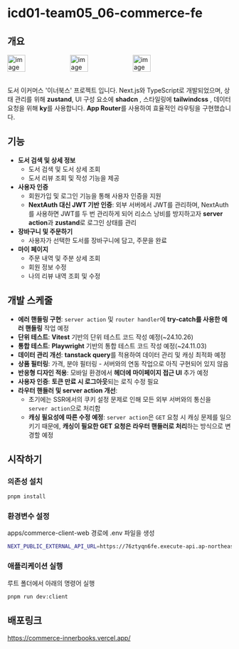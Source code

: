 # icd01-team05_06-commerce-fe

## 개요

<div style="display: flex; flex-direction: row;">
  <img width="28%" alt="image" src="https://github.com/user-attachments/assets/1e3727e7-698b-4ecc-a37d-61c30801a58d">
  <img width="28%" alt="image" src="https://github.com/user-attachments/assets/d19a37bb-f69f-4e70-976b-52454f2cfa6e">
  <img width="28%" alt="image" src="https://github.com/user-attachments/assets/24642082-c83c-428f-a4b4-a3c585e304c3">
</div>
<br/>

도서 이커머스 '이너북스' 프로젝트 입니다. Next.js와 TypeScript로 개발되었으며, 상태 관리를 위해 **zustand**, UI 구성 요소에 **shadcn** , 스타일링에 **tailwindcss** , 데이터 요청을 위해 **ky**를 사용합니다. **App Router**를 사용하여 효율적인 라우팅을 구현했습니다.

## 기능

- **도서 검색 및 상세 정보**
  - 도서 검색 및 도서 상세 조회
  - 도서 리뷰 조회 및 작성 기능을 제공
- **사용자 인증**
  - 회원가입 및 로그인 기능을 통해 사용자 인증을 지원
  - **NextAuth 대신 JWT 기반 인증**: 외부 서버에서 JWT를 관리하며, NextAuth를 사용하면 JWT를 두 번 관리하게 되어 리소스 낭비를 방지하고자 **server action**과 **zustand**로 로그인 상태를 관리
- **장바구니 및 주문하기**
  - 사용자가 선택한 도서를 장바구니에 담고, 주문을 완료
- **마이 페이지**
  - 주문 내역 및 주분 상세 조회
  - 회원 정보 수정
  - 나의 리뷰 내역 조회 및 수정

## 개발 스케줄

- **에러 핸들링 구현**: `server action` 및 `router handler`에 **try-catch를 사용한 에러 핸들링** 작업 예정
- **단위 테스트**: **Vitest** 기반의 단위 테스트 코드 작성 예정(~24.10.26)
- **통합 테스트**: **Playwright** 기반의 통합 테스트 코드 작성 예정(~24.11.03)
- **데이터 관리 개선**: **tanstack query**를 적용하여 데이터 관리 및 캐싱 최적화 예정
- **상품 필터링**: 가격, 분야 필터링 - 서버와의 연동 작업으로 아직 구현되어 있지 않음
- **반응형 디자인 적용**: 모바일 환경에서 **헤더에 마이페이지 접근 UI** 추가 예정
- **사용자 인증**: **토큰 만료 시 로그아웃**되는 로직 수정 필요
- **라우터 핸들러 및 server action 개선**:
  - 초기에는 SSR에서의 쿠키 설정 문제로 인해 모든 외부 서버와의 통신을 `server action`으로 처리함
  - **캐싱 필요성에 따른 수정 예정**: `server action`은 `GET` 요청 시 캐싱 문제를 일으키기 때문에, **캐싱이 필요한 GET 요청은 라우터 핸들러로 처리**하는 방식으로 변경할 예정

## 시작하기

### 의존성 설치

```bash
pnpm install
```

### 환경변수 설정

apps/commerce-client-web 경로에 .env 파일을 생성

```bash
NEXT_PUBLIC_EXTERNAL_API_URL=https://76ztyqn6fe.execute-api.ap-northeast-2.amazonaws.com/
```

### 애플리케이션 실행

루트 폴더에서 아래의 명령어 실행

```bash
pnpm run dev:client
```

## 배포링크

https://commerce-innerbooks.vercel.app/
